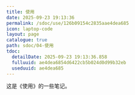 ```yaml
---
title: 使用
date: 2025-09-23 19:13:36
permalink: /sdoc/use/126b09154c2835aae4dea685
icon: laptop-code
layout: page
catalogue: true
path: sdoc/04-使用
tdoc:
  detailDate: 2025-09-23 19:13:36.858
  fulluuid: ae4dea6854d6422cb5b024d0d99b32eb
  useduuid: ae4dea685
---
```


这是《使用》的一些笔记。
